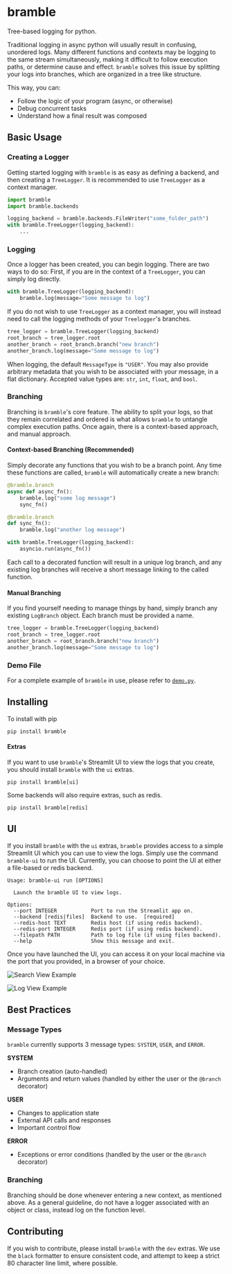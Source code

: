 # bramble
Tree-based logging for python.

Traditional logging in async python will usually result in confusing, unordered logs. Many different functions and contexts may be logging to the same stream simultaneously, making it difficult to follow execution paths, or determine cause and effect. `bramble` solves this issue by splitting your logs into branches, which are organized in a tree like structure.

This way, you can:
- Follow the logic of your program (async, or otherwise)
- Debug concurrent tasks
- Understand how a final result was composed

## Basic Usage
### Creating a Logger
Getting started logging with `bramble` is as easy as defining a backend, and then creating a `TreeLogger`. It is recommended to use `TreeLogger` as a context manager.

```python
import bramble
import bramble.backends

logging_backend = bramble.backends.FileWriter("some_folder_path")
with bramble.TreeLogger(logging_backend):
    ...
```

### Logging
Once a logger has been created, you can begin logging. There are two ways to do
so: First, if you are in the context of a `TreeLogger`, you can simply log
directly.

```python
with bramble.TreeLogger(logging_backend):
    bramble.log(message="Some message to log")
```

If you do not wish to use `TreeLogger` as a context manager, you will instead
need to call the logging methods of your `Treelogger`'s branches.

```python
tree_logger = bramble.TreeLogger(logging_backend)
root_branch = tree_logger.root
another_branch = root_branch.branch("new branch")
another_branch.log(message="Some message to log")
```

When logging, the default `MessageType` is `"USER"`. You may also provide arbitrary metadata that you wish to be associated with your message, in a flat dictionary. Accepted value types are: `str`, `int`, `float`, and `bool`.

### Branching
Branching is `bramble`'s core feature. The ability to split your logs, so that they remain correlated and ordered is what allows `bramble` to untangle complex execution paths. Once again, there is a context-based approach, and manual approach.

#### Context-based Branching (Recommended)
Simply decorate any functions that you wish to be a branch point. Any time these functions are called, `bramble` will automatically create a new branch:

```python
@bramble.branch
async def async_fn():
    bramble.log("some log message")
    sync_fn()

@bramble.branch
def sync_fn():
    bramble.log("another log message")

with bramble.TreeLogger(logging_backend):
    asyncio.run(async_fn())
```

Each call to a decorated function will result in a unique log branch, and any existing log branches will receive a short message linking to the called function.

#### Manual Branching
If you find yourself needing to manage things by hand, simply branch any existing `LogBranch` object. Each branch must be provided a name.

```python
tree_logger = bramble.TreeLogger(logging_backend)
root_branch = tree_logger.root
another_branch = root_branch.branch("new branch")
another_branch.log(message="Some message to log")
```

### Demo File
For a complete example of `bramble` in use, please refer to
[`demo.py`](demo.py).

## Installing
To install with pip
```shell
pip install bramble
```

#### Extras
If you want to use `bramble`'s Streamlit UI to view the logs that you
create, you should install `bramble` with the `ui` extras.
```shell
pip install bramble[ui]
```

Some backends will also require extras, such as redis.
```shell
pip install bramble[redis]
```

## UI
If you install `bramble` with the `ui` extras, `bramble` provides access to a
simple Streamlit UI which you can use to view the logs. Simply use the command `bramble-ui` to run the UI. Currently, you can choose to point the UI at either a file-based or redis
backend.

```
Usage: bramble-ui run [OPTIONS]

  Launch the bramble UI to view logs.

Options:
  --port INTEGER           Port to run the Streamlit app on.
  --backend [redis|files]  Backend to use.  [required]
  --redis-host TEXT        Redis host (if using redis backend).
  --redis-port INTEGER     Redis port (if using redis backend).
  --filepath PATH          Path to log file (if using files backend).
  --help                   Show this message and exit.
```

Once you have launched the UI, you can access it on your local machine via the
port that you provided, in a browser of your choice.

![Search View Example](docs\search.png)

![Log View Example](docs\logs.png)

## Best Practices
### Message Types
`bramble` currently supports 3 message types: `SYSTEM`, `USER`, and `ERROR`.

**SYSTEM**
- Branch creation (auto-handled)
- Arguments and return values (handled by either the
  user or the `@branch` decorator)

**USER**
- Changes to application state
- External API calls and responses
- Important control flow

**ERROR**
- Exceptions or error conditions (handled by the
  user or the `@branch` decorator)

### Branching
Branching should be done whenever entering a new context, as mentioned above. As a general guideline, do not have a logger associated with an object or class,
instead log on the function level.

## Contributing
If you wish to contribute, please install `bramble` with the `dev` extras. We
use the `black` formatter to ensure consistent code, and attempt to keep a
strict 80 character line limit, where possible.